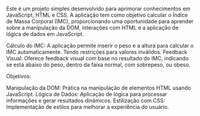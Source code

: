 Este é um projeto simples desenvolvido para aprimorar conhecimentos em JavaScript, HTML e CSS.
A aplicação tem como objetivo calcular o Índice de Massa Corporal (IMC), proporcionando uma oportunidade para aprender sobre a manipulação da DOM, interações com HTML e a aplicação de lógica de dados em JavaScript.

Cálculo do IMC: A aplicação permite inserir o peso e a altura para calcular o IMC automaticamente. Tendo restrições para valores inválidos.
Feedback Visual: Oferece feedback visual com base no resultado do IMC, indicando se está abaixo do peso, dentro da faixa normal, com sobrepeso, ou obeso.

Objetivos: 

Manipulação da DOM: Prática na manipulação de elementos HTML usando JavaScript.
Lógica de Dados: Aplicação de lógica para processar informações e gerar resultados dinâmicos.
Estilização com CSS: Implementação de estilos para melhorar a experiência do usuário.
